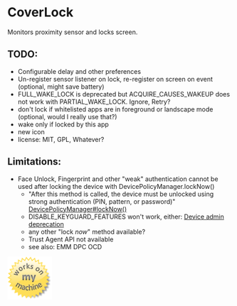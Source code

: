 CoverLock
=========

Monitors proximity sensor and locks screen.

TODO:
-----
- Configurable delay and other preferences
- Un-register sensor listener on lock, re-register on screen on event (optional, might save battery)
- FULL_WAKE_LOCK is deprecated but ACQUIRE_CAUSES_WAKEUP does not work with PARTIAL_WAKE_LOCK. Ignore, Retry?
- don't lock if whitelisted apps are in foreground or landscape mode (optional, would I really use that?)
- wake only if locked by this app
- new icon
- license: MIT, GPL, Whatever?


Limitations:
------------
- Face Unlock, Fingerprint and other "weak" authentication cannot be used after locking the device with DevicePolicyManager.lockNow()
  - "After this method is called, the device must be unlocked using strong authentication (PIN, pattern, or password)" [DevicePolicyManager#lockNow()](https://developer.android.com/reference/android/app/admin/DevicePolicyManager#lockNow())
  - DISABLE_KEYGUARD_FEATURES won't work, either: [Device admin deprecation](https://developers.google.com/android/work/device-admin-deprecation)
  - any other "lock *now*" method available?
  - Trust Agent API not available
  - see also: EMM DPC OCD


![Works on my Umidigi F1](.womm.png)
